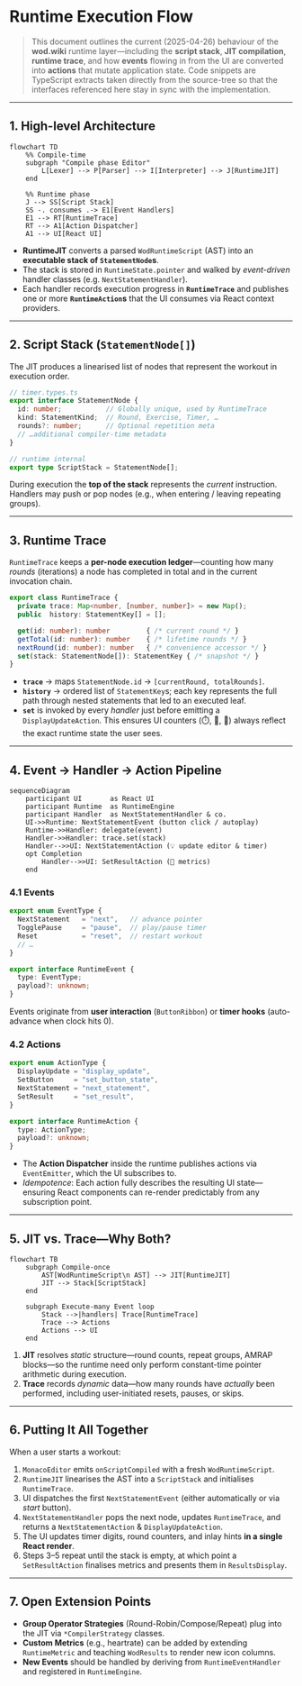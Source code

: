 # Runtime Execution Flow

> This document outlines the current (2025-04-26) behaviour of the **wod.wiki** runtime layer—including the **script stack**, **JIT compilation**, **runtime trace**, and how **events** flowing in from the UI are converted into **actions** that mutate application state.  Code snippets are TypeScript extracts taken directly from the source-tree so that the interfaces referenced here stay in sync with the implementation.

---

## 1. High-level Architecture

```mermaid
flowchart TD
    %% Compile-time
    subgraph "Compile phase Editor"
        L[Lexer] --> P[Parser] --> I[Interpreter] --> J[RuntimeJIT]
    end

    %% Runtime phase
    J --> SS[Script Stack]
    SS -. consumes .-> E1[Event Handlers]
    E1 --> RT[RuntimeTrace]
    RT --> A1[Action Dispatcher]
    A1 --> UI[React UI]
```

* **RuntimeJIT** converts a parsed `WodRuntimeScript` (AST) into an **executable stack of `StatementNode`s**.
* The stack is stored in `RuntimeState.pointer` and walked by *event-driven* handler classes (e.g. `NextStatementHandler`).
* Each handler records execution progress in **`RuntimeTrace`** and publishes one or more **`RuntimeAction`s** that the UI consumes via React context providers.

---

## 2. Script Stack (`StatementNode[]`)

The JIT produces a linearised list of nodes that represent the workout in execution order.

```ts
// timer.types.ts
export interface StatementNode {
  id: number;           // Globally unique, used by RuntimeTrace
  kind: StatementKind;  // Round, Exercise, Timer, …
  rounds?: number;      // Optional repetition meta
  // …additional compiler-time metadata
}

// runtime internal
export type ScriptStack = StatementNode[];
```

During execution the **top of the stack** represents the *current* instruction.  Handlers may push or pop nodes (e.g., when entering / leaving repeating groups).

---

## 3. Runtime Trace

`RuntimeTrace` keeps a **per-node execution ledger**—counting how many *rounds* (iterations) a node has completed in total and in the current invocation chain.

```ts
export class RuntimeTrace {
  private trace: Map<number, [number, number]> = new Map();
  public  history: StatementKey[] = [];

  get(id: number): number         { /* current round */ }
  getTotal(id: number): number    { /* lifetime rounds */ }
  nextRound(id: number): number   { /* convenience accessor */ }
  set(stack: StatementNode[]): StatementKey { /* snapshot */ }
}
```

* **`trace`** → maps `StatementNode.id` → `[currentRound, totalRounds]`.
* **`history`** → ordered list of `StatementKey`s; each key represents the full path through nested statements that led to an executed leaf.
* **`set`** is invoked by every *handler* just before emitting a `DisplayUpdateAction`.  This ensures UI counters (⏱️, 🔁, 💪) always reflect the exact runtime state the user sees.

---

## 4. Event → Handler → Action Pipeline

```mermaid
sequenceDiagram
    participant UI       as React UI
    participant Runtime  as RuntimeEngine
    participant Handler  as NextStatementHandler & co.
    UI->>Runtime: NextStatementEvent (button click / autoplay)
    Runtime->>Handler: delegate(event)
    Handler->>Handler: trace.set(stack)
    Handler-->>UI: NextStatementAction (💡 update editor & timer)
    opt Completion
        Handler-->>UI: SetResultAction (🏁 metrics)
    end
```

### 4.1 Events

```ts
export enum EventType {
  NextStatement   = "next",   // advance pointer
  TogglePause     = "pause",  // play/pause timer
  Reset           = "reset",  // restart workout
  // …
}

export interface RuntimeEvent {
  type: EventType;
  payload?: unknown;
}
```

Events originate from **user interaction** (`ButtonRibbon`) or **timer hooks** (auto-advance when clock hits 0).

### 4.2 Actions

```ts
export enum ActionType {
  DisplayUpdate = "display_update",
  SetButton     = "set_button_state",
  NextStatement = "next_statement",
  SetResult     = "set_result",
}

export interface RuntimeAction {
  type: ActionType;
  payload?: unknown;
}
```

* The **Action Dispatcher** inside the runtime publishes actions via `EventEmitter`, which the UI subscribes to.
* *Idempotence*: Each action fully describes the resulting UI state—ensuring React components can re-render predictably from any subscription point.

---

## 5. JIT vs. Trace—Why Both?

```mermaid
flowchart TB
    subgraph Compile-once
        AST[WodRuntimeScript\n AST] --> JIT[RuntimeJIT]
        JIT --> Stack[ScriptStack]
    end

    subgraph Execute-many Event loop
        Stack -->|handlers| Trace[RuntimeTrace]
        Trace --> Actions
        Actions --> UI
    end
```

1. **JIT** resolves *static* structure—round counts, repeat groups, AMRAP blocks—so the runtime need only perform constant-time pointer arithmetic during execution.
2. **Trace** records *dynamic* data—how many rounds have *actually* been performed, including user-initiated resets, pauses, or skips.

---

## 6. Putting It All Together

When a user starts a workout:

1. `MonacoEditor` emits `onScriptCompiled` with a fresh `WodRuntimeScript`.
2. `RuntimeJIT` linearises the AST into a `ScriptStack` and initialises `RuntimeTrace`.
3. UI dispatches the first `NextStatementEvent` (either automatically or via *start* button).
4. `NextStatementHandler` pops the next node, updates `RuntimeTrace`, and returns a `NextStatementAction` & `DisplayUpdateAction`.
5. The UI updates timer digits, round counters, and inlay hints **in a single React render**.
6. Steps 3–5 repeat until the stack is empty, at which point a `SetResultAction` finalises metrics and presents them in `ResultsDisplay`.

---

## 7. Open Extension Points

* **Group Operator Strategies** (Round-Robin/Compose/Repeat) plug into the JIT via `*CompilerStrategy` classes.
* **Custom Metrics** (e.g., heartrate) can be added by extending `RuntimeMetric` and teaching `WodResults` to render new icon columns.
* **New Events** should be handled by deriving from `RuntimeEventHandler` and registered in `RuntimeEngine`.
